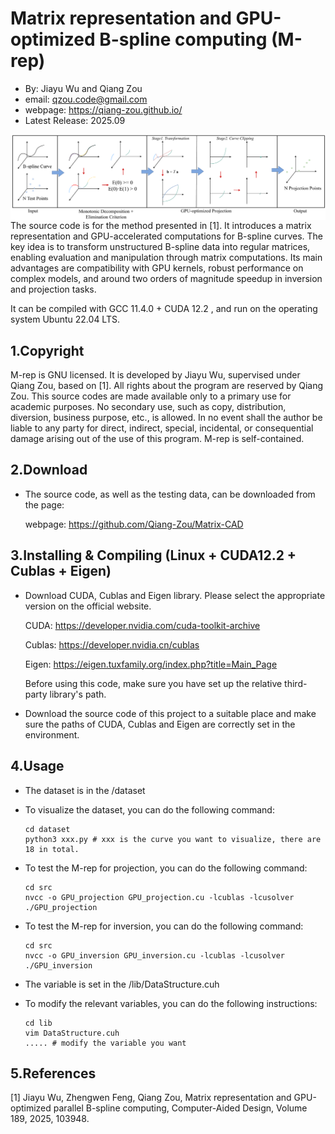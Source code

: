 # Matrix representation and GPU-optimized B-spline computing (M-rep)

- By: Jiayu Wu and Qiang Zou
-  email: qzou.code@gmail.com
- webpage: https://qiang-zou.github.io/
- Latest Release: 2025.09

<img align="left" src="M-rep_pipeline.png"> 
<br />

The source code is for the method presented in [1]. It introduces a matrix representation and GPU-accelerated computations for B-spline curves. The key idea is to transform unstructured B-spline data into regular matrices, enabling evaluation and manipulation through matrix computations. Its main advantages are compatibility with GPU kernels, robust performance on complex models, and around two orders of magnitude speedup in inversion and projection tasks.

It can be compiled with GCC 11.4.0 + CUDA 12.2 , and run on the operating system Ubuntu 22.04 LTS. 


1.Copyright
-----------
M-rep is GNU licensed. It is developed by Jiayu Wu, supervised under Qiang Zou, based on [1]. All rights about the program are reserved by Qiang Zou. This source codes are made available only to a primary use for academic purposes. No secondary use, such as copy, distribution, diversion, business purpose, etc., is allowed. In no event shall the author be liable to any party for direct, indirect, special, incidental, or consequential damage arising out of the use of this program. M-rep is self-contained. 


2.Download
----------

- The source code, as well as the testing data, can be downloaded from the page: 
  
  webpage: https://github.com/Qiang-Zou/Matrix-CAD


3.Installing & Compiling (Linux + CUDA12.2 + Cublas + Eigen)
-------------------------------------------

- Download CUDA, Cublas and Eigen library. Please select the appropriate version on the official website.

  CUDA: https://developer.nvidia.com/cuda-toolkit-archive

  Cublas: https://developer.nvidia.cn/cublas

  Eigen: https://eigen.tuxfamily.org/index.php?title=Main_Page

  Before using this code, make sure you have set up the relative third-party library's path.

- Download the source code of this project to a suitable place and make sure the paths of CUDA, Cublas and Eigen are correctly set in the environment. 

4.Usage
-------

- The dataset is in the /dataset

- To visualize the dataset, you can do the following command:

  ```
  cd dataset
  python3 xxx.py # xxx is the curve you want to visualize, there are 18 in total.
  ```

- To test the M-rep for projection, you can do the following command:

  ```
  cd src
  nvcc -o GPU_projection GPU_projection.cu -lcublas -lcusolver
  ./GPU_projection
  ```

- To test the M-rep for inversion, you can do the following command:

  ```
  cd src
  nvcc -o GPU_inversion GPU_inversion.cu -lcublas -lcusolver
  ./GPU_inversion
  ```

- The variable is set in the /lib/DataStructure.cuh

- To modify the relevant variables, you can do the following instructions:

  ```
  cd lib
  vim DataStructure.cuh
  ..... # modify the variable you want
  ```


5.References
-------------
[1] Jiayu Wu, Zhengwen Feng, Qiang Zou, Matrix representation and GPU-optimized parallel B-spline computing, Computer-Aided Design, Volume 189, 2025, 103948.



